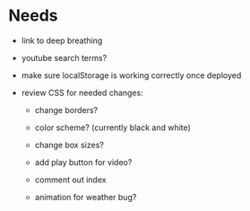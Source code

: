 # Needs

* link to deep breathing

* youtube search terms?

* make sure localStorage is working correctly once deployed

* review CSS for needed changes:

    * change borders?

    * color scheme? (currently black and white)
    
    * change box sizes?

    * add play button for video?

    * comment out index

    * animation for weather bug?